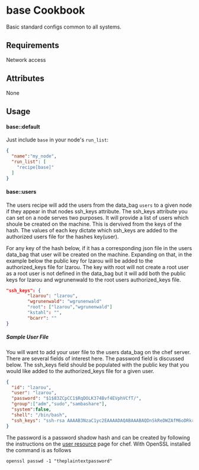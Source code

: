 base Cookbook
=============
Basic standard configs common to all systems.



Requirements
------------
Network access

Attributes
----------
None

Usage
-----
#### base::default

Just include `base` in your node's `run_list`:

```json
{
  "name":"my_node",
  "run_list": [
    "recipe[base]"
  ]
}
```

#### base::users

The users recipe will add the users from the data_bag `users` to a given node if they appear in that nodes ssh_keys attribute.  The ssh_keys attribute you can set on a node serves two purposes.  It will provide a list of users which shoule be created on the machine.  This is dervived from the keys of the hash.  The values of each key dictate which ssh_keys are added to the authorized users file for the hashes key(user).  

For any key of the hash below, if it has a corresponding json file in the users data_bag that user will be created on the machine.  Expanding on that, in the example below the public key for lzarou will be added to the authorized_keys file for lzarou.  The key with root will not create a root user as a root user is not defined in the data_bag but it will add both the public keys for lzarou and wgrunenwald to the root users authorized_keys file.  

```json
"ssh_keys": {
        "lzarou": "lzarou",
        "wgrunenwald": "wgrunenwald"
        "root": ["lzarou","wgrunenwald"]
        "kstahl": "",
        "bcarr": ""
}
```

##### Sample User File
You will want to add your user file to the users data_bag on the chef server.  There are several fields of interest here.  The password field is discussed below.  The ssh_keys field should be populated with the public key that you would like added to the authorized_keys file for a given user. 

```json
{
  "id": "lzarou",
  "user": "lzarou",
  "password": "$1$83ZCpCC1$RqDOLK374Bvf4EVphVCfT/",
  "group":["adm","sudo","sambashare"],
  "system":false,
  "shell": "/bin/bash",
  "ssh_keys": "ssh-rsa AAAAB3NzaC1yc2EAAAADAQABAAABAQDnSkReDWZAfM6oDRkr3EE9hStjrO+d//mcwQfHQz2h2sJGDVjSU3pzua1eNVNMueLSoxOfD3nx1PVuc4SIECHbwj9RcKQgAmR+MP4ElZDhRsByviiwuGGsGOULLOnSzeWNFO8UxHkcQ/Z6rnpn0+n8WabswZlE4341NtD2dmlIX0RMagZewcvRwWxwR2V9NFj+nx1evG3NFErJ4clqKB7217yb20vch6Di/04vvjRIab1DOHC+d/kubSc9e2uc82h1azxdeizPW0v/M3/5wgx8zU9k183sCS8tXIRk4iS2xdUJJvvWqBxxzhw1DD63eG1jun1I7NJxoecWDFaDwhWH lzarou"
}
```


The password is a password shadow hash and can be created by following the instructions on the [user resource](http://docs.opscode.com/resource_user.html) page for chef.  With OpenSSL installed the command is 
as follows

```
openssl passwd -1 "theplaintextpassword"
```
